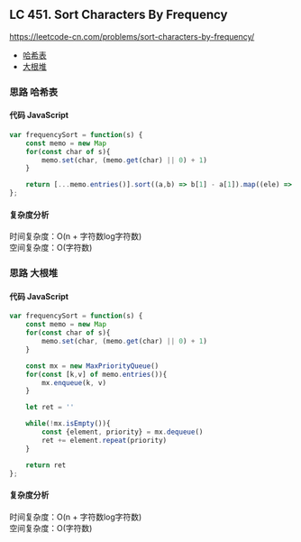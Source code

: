 ## LC 451. Sort Characters By Frequency
https://leetcode-cn.com/problems/sort-characters-by-frequency/
- [哈希表](#思路-哈希表)
- [大根堆](#思路-大根堆)
### 思路 哈希表

#### 代码 JavaScript

```JavaScript
var frequencySort = function(s) {
    const memo = new Map
    for(const char of s){
        memo.set(char, (memo.get(char) || 0) + 1)
    }

    return [...memo.entries()].sort((a,b) => b[1] - a[1]).map((ele) => ele[0].repeat(ele[1])).join('')
};

```

#### 复杂度分析
时间复杂度：O(n + 字符数log字符数)   
空间复杂度：O(字符数)

### 思路 大根堆

#### 代码 JavaScript

```JavaScript
var frequencySort = function(s) {
    const memo = new Map
    for(const char of s){
        memo.set(char, (memo.get(char) || 0) + 1)
    }

    const mx = new MaxPriorityQueue()
    for(const [k,v] of memo.entries()){
        mx.enqueue(k, v)
    }

    let ret = ''

    while(!mx.isEmpty()){
        const {element, priority} = mx.dequeue()
        ret += element.repeat(priority)
    }

    return ret
};

```

#### 复杂度分析
时间复杂度：O(n + 字符数log字符数)   
空间复杂度：O(字符数)